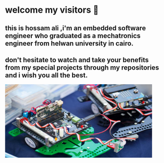 # welcome my visitors 👋
## this is hossam ali ,i'm an embedded software engineer who graduated as a mechatronics engineer from helwan university in cairo.
## don't hesitate to watch and take your benefits from my special projects through my repositories and i wish you all the best. 

<img src="https://github.com/HossamAS/HossamAS/blob/main/shutterstock_13717364781.jpg" height="240" width="480">

